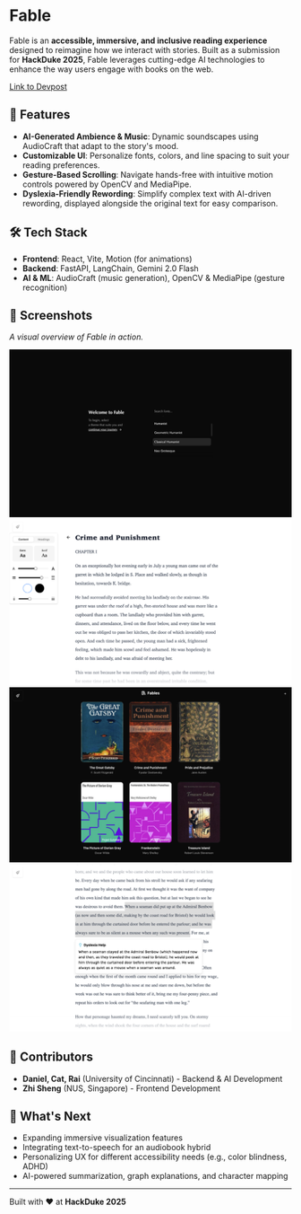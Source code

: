 # Fable

Fable is an **accessible, immersive, and inclusive reading experience** designed to reimagine how we interact with stories. Built as a submission for **HackDuke 2025**, Fable leverages cutting-edge AI technologies to enhance the way users engage with books on the web.

[Link to Devpost](https://devpost.com/software/fable-m1d4bq)

## 🚀 Features

- **AI-Generated Ambience & Music**: Dynamic soundscapes using AudioCraft that adapt to the story's mood.
- **Customizable UI**: Personalize fonts, colors, and line spacing to suit your reading preferences.
- **Gesture-Based Scrolling**: Navigate hands-free with intuitive motion controls powered by OpenCV and MediaPipe.
- **Dyslexia-Friendly Rewording**: Simplify complex text with AI-driven rewording, displayed alongside the original text for easy comparison.

## 🛠️ Tech Stack

- **Frontend**: React, Vite, Motion (for animations)
- **Backend**: FastAPI, LangChain, Gemini 2.0 Flash
- **AI & ML**: AudioCraft (music generation), OpenCV & MediaPipe (gesture recognition)

## 📸 Screenshots

_A visual overview of Fable in action._

![Fable](/docs/screenshots/frontpage.jpeg)
![Comfortable reading experience](/docs/screenshots/text.png)
![Library](/docs/screenshots/books.jpeg)
![Rewording text](/docs/screenshots/help.png)

## 🤝 Contributors

- **Daniel, Cat, Rai** (University of Cincinnati) - Backend & AI Development
- **Zhi Sheng** (NUS, Singapore) - Frontend Development

## 🎯 What's Next

- Expanding immersive visualization features
- Integrating text-to-speech for an audiobook hybrid
- Personalizing UX for different accessibility needs (e.g., color blindness, ADHD)
- AI-powered summarization, graph explanations, and character mapping

---

Built with ❤️ at **HackDuke 2025**
